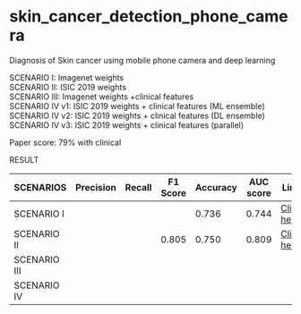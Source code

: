 # skin_cancer_detection_phone_camera
Diagnosis of Skin cancer using mobile phone camera and deep learning

SCENARIO I: Imagenet weights  
SCENARIO II: ISIC 2019 weights  
SCENARIO III: Imagenet weights +clinical features  
SCENARIO IV v1: ISIC 2019 weights + clinical features (ML ensemble)  
SCENARIO IV v2: ISIC 2019 weights + clinical features (DL ensemble)  
SCENARIO IV v3: ISIC 2019 weights + clinical features (parallel)  


Paper score: 79% with clinical

RESULT

<table>
<thead>
  <tr>
    <th>SCENARIOS</th>
    <th>Precision</th>
    <th>Recall</th>
    <th>F1 Score</th>
    <th>Accuracy</th>
    <th>AUC score</th>
    <th>Link</th>
  </tr>
</thead>
<tbody>
  <tr>
    <td>SCENARIO I</td>
    <td></td>
    <td></td>
    <td></td>
    <td>0.736</td>
    <td>0.744</td>
    <td><a href="https://github.com/talhaanwarch/skin_cancer_detection_phone_camera/blob/master/base_model.ipynb">Click here</a></td>
  </tr>
  <tr>
    <td>SCENARIO II</td>
    <td></td>
    <td></td>
    <td>0.805</td>
    <td>0.750</td>
    <td>0.809</td>
    <td><a href="https://github.com/talhaanwarch/skin_cancer_detection_phone_camera/blob/master/Scenario_II.ipynb">Click here</a></td>
  </tr>
  <tr>
    <td>SCENARIO III</td>
    <td></td>
    <td></td>
    <td></td>
    <td></td>
    <td></td>
    <td></td>
  </tr>
  <tr>
    <td>SCENARIO IV</td>
    <td></td>
    <td></td>
    <td></td>
    <td></td>
    <td></td>
    <td></td>
  </tr>
</tbody>
</table>
